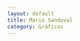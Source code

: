 ```yaml
---
layout: default
title: Mario Sandoval
category: Gráficas
---
```


<img src="http://josemdev.com/mirkopf/graficas/micro2.jpg" class="inline-left" title="" alt="" /> 